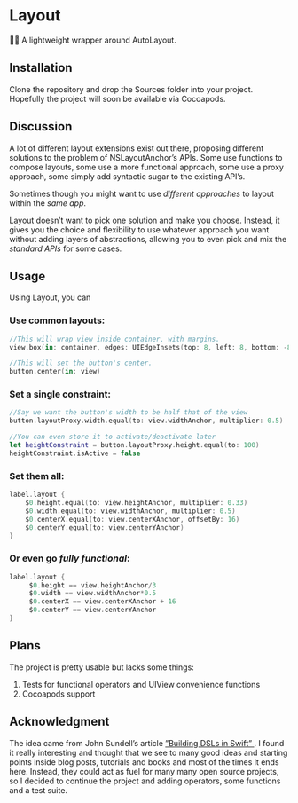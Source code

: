# Layout 
📏📐 A lightweight wrapper around AutoLayout.

## Installation
Clone the repository and drop the Sources folder into your project.
Hopefully the project will soon be available via Cocoapods.

## Discussion
A lot of different layout extensions exist out there, proposing different solutions to the problem of NSLayoutAnchor’s APIs.
Some use functions to compose layouts, some use a more functional approach,
some use a proxy approach, some simply add syntactic sugar to the existing API’s.

Sometimes though you might want to use *different approaches* to layout within the *same app*. 

Layout doesn’t want to pick one solution and make you choose. Instead, it gives you the choice and flexibility to use whatever approach you want without adding layers of abstractions, allowing you to even pick and mix the *standard APIs* for some cases.

## Usage
Using Layout, you can

### Use common layouts:
```swift
//This will wrap view inside container, with margins.
view.box(in: container, edges: UIEdgeInsets(top: 8, left: 8, bottom: -8, right: -8))

//This will set the button's center.
button.center(in: view)
```

### Set a single constraint:
```swift
//Say we want the button's width to be half that of the view
button.layoutProxy.width.equal(to: view.widthAnchor, multiplier: 0.5) 

//You can even store it to activate/deactivate later
let heightConstraint = button.layoutProxy.height.equal(to: 100)
heightConstraint.isActive = false
```

### Set them all:
```swift
label.layout {
    $0.height.equal(to: view.heightAnchor, multiplier: 0.33)
    $0.width.equal(to: view.widthAnchor, multiplier: 0.5)
    $0.centerX.equal(to: view.centerXAnchor, offsetBy: 16)
    $0.centerY.equal(to: view.centerYAnchor)
}
```

### Or even go *fully functional*:
```swift
label.layout {
     $0.height == view.heightAnchor/3
     $0.width == view.widthAnchor*0.5
     $0.centerX == view.centerXAnchor + 16
     $0.centerY == view.centerYAnchor
}
```

## Plans

The project is pretty usable but lacks some things:
1. Tests for functional operators and UIView convenience functions
2. Cocoapods support



## Acknowledgment

The idea came from John Sundell’s article [”Building DSLs in Swift” ][1]. I found it really interesting and thought  that we see to many good ideas and starting points inside blog posts, tutorials and books and most of the times it ends here.
Instead, they could act as fuel for many many open source projects, so I decided to continue the project and adding operators, some functions and a test suite.


[1]:	https://www.swiftbysundell.com/posts/building-dsls-in-swift
